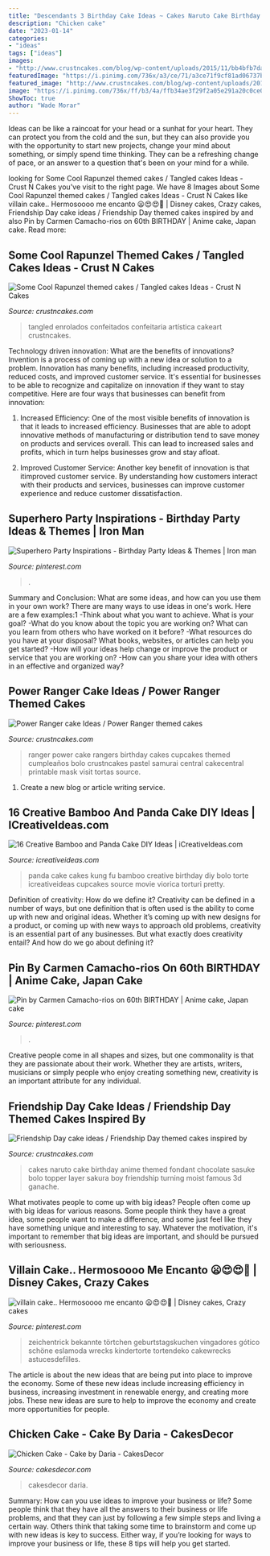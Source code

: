 ```yaml
---
title: "Descendants 3 Birthday Cake Ideas ~ Cakes Naruto Cake Birthday Anime Themed Fondant Chocolate Sasuke Bolo Topper Layer Sakura Boy Friendship Turning Moist Famous 3d Ganache"
description: "Chicken cake"
date: "2023-01-14"
categories:
- "ideas"
tags: ["ideas"]
images:
- "http://www.crustncakes.com/blog/wp-content/uploads/2015/11/bb4bfb7da55c7b1e43d491b1c6ab1438-683x1024.jpg"
featuredImage: "https://i.pinimg.com/736x/a3/ce/71/a3ce71f9cf81ad06737b76a052a351ff--witch-cake-birthday-cake-design.jpg"
featured_image: "http://www.crustncakes.com/blog/wp-content/uploads/2016/12/5fb2b81e7194b0770d6c47e7ddeb3091.jpg"
image: "https://i.pinimg.com/736x/ff/b3/4a/ffb34ae3f29f2a05e291a20c0ce07eec.jpg"
ShowToc: true
author: "Wade Morar"
---
```



Ideas can be like a raincoat for your head or a sunhat for your heart. They can protect you from the cold and the sun, but they can also provide you with the opportunity to start new projects, change your mind about something, or simply spend time thinking. They can be a refreshing change of pace, or an answer to a question that's been on your mind for a while.

	

		
looking for Some Cool Rapunzel themed cakes / Tangled cakes Ideas - Crust N Cakes you've visit to the right page. We have 8 Images about Some Cool Rapunzel themed cakes / Tangled cakes Ideas - Crust N Cakes like villain cake.. Hermosoooo me encanto 😦😍😍💋 | Disney cakes, Crazy cakes, Friendship Day cake ideas / Friendship Day themed cakes inspired by and also Pin by Carmen Camacho-rios on 60th BIRTHDAY | Anime cake, Japan cake. Read more:
		
    
## Some Cool Rapunzel Themed Cakes / Tangled Cakes Ideas - Crust N Cakes

<img loading=lazy src="http://www.crustncakes.com/blog/wp-content/uploads/2016/12/5fb2b81e7194b0770d6c47e7ddeb3091.jpg" onerror="this.onerror=null;this.src='https://tse4.mm.bing.net/th?id=OIP.pwE0yphLVsdF6EKB3SzsMwHaJ4&amp;pid=15.1';" alt="Some Cool Rapunzel themed cakes / Tangled cakes Ideas - Crust N Cakes">

_Source: crustncakes.com_

>tangled enrolados confeitados confeitaria artística cakeart crustncakes. 

	

Technology driven innovation: What are the benefits of innovations?
Invention is a process of coming up with a new idea or solution to a problem. Innovation has many benefits, including increased productivity, reduced costs, and improved customer service. It's essential for businesses to be able to recognize and capitalize on innovation if they want to stay competitive. Here are four ways that businesses can benefit from innovation: 
1. Increased Efficiency: One of the most visible benefits of innovation is that it leads to increased efficiency. Businesses that are able to adopt innovative methods of manufacturing or distribution tend to save money on products and services overall. This can lead to increased sales and profits, which in turn helps businesses grow and stay afloat. 

2. Improved Customer Service: Another key benefit of innovation is that itimproved customer service. By understanding how customers interact with their products and services, businesses can improve customer experience and reduce customer dissatisfaction.

    
## Superhero Party Inspirations - Birthday Party Ideas &amp; Themes | Iron Man

<img loading=lazy src="https://i.pinimg.com/736x/ff/b3/4a/ffb34ae3f29f2a05e291a20c0ce07eec.jpg" onerror="this.onerror=null;this.src='https://tse4.mm.bing.net/th?id=OIP.xyct99H8ZDFM69JQ8-gHuQHaLZ&amp;pid=15.1';" alt="Superhero Party Inspirations - Birthday Party Ideas &amp; Themes | Iron man">

_Source: pinterest.com_

>. 

	

Summary and Conclusion: What are some ideas, and how can you use them in your own work?
There are many ways to use ideas in one's work. Here are a few examples:1 
-Think about what you want to achieve. What is your goal? 
-What do you know about the topic you are working on? What can you learn from others who have worked on it before? 
-What resources do you have at your disposal? What books, websites, or articles can help you get started? 
-How will your ideas help change or improve the product or service that you are working on? 
-How can you share your idea with others in an effective and organized way?

    
## Power Ranger Cake Ideas / Power Ranger Themed Cakes

<img loading=lazy src="http://www.crustncakes.com/blog/wp-content/uploads/2015/11/bb4bfb7da55c7b1e43d491b1c6ab1438-683x1024.jpg" onerror="this.onerror=null;this.src='https://tse2.mm.bing.net/th?id=OIP.hk6kWoki4NNslD6Q2blOmQHaLG&amp;pid=15.1';" alt="Power Ranger cake Ideas / Power Ranger themed cakes">

_Source: crustncakes.com_

>ranger power cake rangers birthday cakes cupcakes themed cumpleaños bolo crustncakes pastel samurai central cakecentral printable mask visit tortas source. 

	

1. Create a new blog or article writing service.

    
## 16 Creative Bamboo And Panda Cake DIY Ideas | ICreativeIdeas.com

<img loading=lazy src="http://www.icreativeideas.com/wp-content/uploads/2014/06/panda-cake-10.jpg?ae727b" onerror="this.onerror=null;this.src='https://tse3.mm.bing.net/th?id=OIP.cEqBS8BYE0rQF1tJJ9DXAwHaLG&amp;pid=15.1';" alt="16 Creative Bamboo and Panda Cake DIY Ideas | iCreativeIdeas.com">

_Source: icreativeideas.com_

>panda cake cakes kung fu bamboo creative birthday diy bolo torte icreativeideas cupcakes source movie viorica torturi pretty. 

	

Definition of creativity: How do we define it?
Creativity can be defined in a number of ways, but one definition that is often used is the ability to come up with new and original ideas. Whether it’s coming up with new designs for a product, or coming up with new ways to approach old problems, creativity is an essential part of any businesses. But what exactly does creativity entail? And how do we go about defining it?

    
## Pin By Carmen Camacho-rios On 60th BIRTHDAY | Anime Cake, Japan Cake

<img loading=lazy src="https://i.pinimg.com/736x/a0/57/fa/a057fa67653f6e25349008336bf88fcd.jpg" onerror="this.onerror=null;this.src='https://tse4.mm.bing.net/th?id=OIP.vJPVp6PA55vw9p-pKwq6RwHaPO&amp;pid=15.1';" alt="Pin by Carmen Camacho-rios on 60th BIRTHDAY | Anime cake, Japan cake">

_Source: pinterest.com_

>. 

	

Creative people come in all shapes and sizes, but one commonality is that they are passionate about their work. Whether they are artists, writers, musicians or simply people who enjoy creating something new, creativity is an important attribute for any individual.

    
## Friendship Day Cake Ideas / Friendship Day Themed Cakes Inspired By

<img loading=lazy src="http://www.crustncakes.com/blog/wp-content/uploads/2015/07/3d643aa4989229a9fc36584c539a1dde.jpg" onerror="this.onerror=null;this.src='https://tse2.mm.bing.net/th?id=OIP.fCcgZ8pMgMR1OMrjycaU7QHaLH&amp;pid=15.1';" alt="Friendship Day cake ideas / Friendship Day themed cakes inspired by">

_Source: crustncakes.com_

>cakes naruto cake birthday anime themed fondant chocolate sasuke bolo topper layer sakura boy friendship turning moist famous 3d ganache. 

	

What motivates people to come up with big ideas?
People often come up with big ideas for various reasons. Some people think they have a great idea, some people want to make a difference, and some just feel like they have something unique and interesting to say. Whatever the motivation, it's important to remember that big ideas are important, and should be pursued with seriousness.

    
## Villain Cake.. Hermosoooo Me Encanto 😦😍😍💋 | Disney Cakes, Crazy Cakes

<img loading=lazy src="https://i.pinimg.com/736x/a3/ce/71/a3ce71f9cf81ad06737b76a052a351ff--witch-cake-birthday-cake-design.jpg" onerror="this.onerror=null;this.src='https://tse4.mm.bing.net/th?id=OIP.M00s1KlkhtF0CvRfVFpj1wHaLI&amp;pid=15.1';" alt="villain cake.. Hermosoooo me encanto 😦😍😍💋 | Disney cakes, Crazy cakes">

_Source: pinterest.com_

>zeichentrick bekannte törtchen geburtstagskuchen vingadores gótico schöne eslamoda wrecks kindertorte tortendeko cakewrecks astucesdefilles. 

	

The article is about the new ideas that are being put into place to improve the economy. Some of these new ideas include increasing efficiency in business, increasing investment in renewable energy, and creating more jobs. These new ideas are sure to help to improve the economy and create more opportunities for people.

    
## Chicken Cake - Cake By Daria - CakesDecor

<img loading=lazy src="https://pic.cakesdecor.com/m/dndzw6keozpqlqfdh9mx.jpg" onerror="this.onerror=null;this.src='https://tse4.mm.bing.net/th?id=OIP.xSqd5YFLF-JdL3cUQ7wXCAHaJ3&amp;pid=15.1';" alt="Chicken Cake - Cake by Daria - CakesDecor">

_Source: cakesdecor.com_

>cakesdecor daria. 

	

Summary: How can you use ideas to improve your business or life?
Some people think that they have all the answers to their business or life problems, and that they can just by following a few simple steps and living a certain way. Others think that taking some time to brainstorm and come up with new ideas is key to success. Either way, if you’re looking for ways to improve your business or life, these 8 tips will help you get started.

